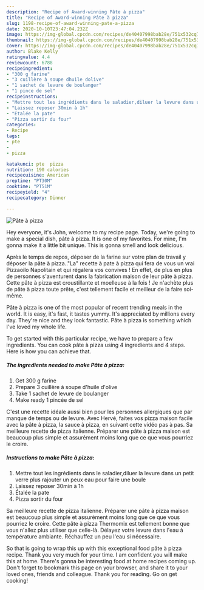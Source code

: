 ```yaml
---
description: "Recipe of Award-winning Pâte à pizza"
title: "Recipe of Award-winning Pâte à pizza"
slug: 1198-recipe-of-award-winning-pate-a-pizza
date: 2020-10-10T23:47:04.232Z
image: https://img-global.cpcdn.com/recipes/de40407998bab28e/751x532cq70/pate-a-pizza-photo-principale-de-la-recette.jpg
thumbnail: https://img-global.cpcdn.com/recipes/de40407998bab28e/751x532cq70/pate-a-pizza-photo-principale-de-la-recette.jpg
cover: https://img-global.cpcdn.com/recipes/de40407998bab28e/751x532cq70/pate-a-pizza-photo-principale-de-la-recette.jpg
author: Blake Kelly
ratingvalue: 4.4
reviewcount: 6788
recipeingredient:
- "300 g farine"
- "3 cuillère à soupe dhuile dolive"
- "1 sachet de levure de boulanger"
- "1 pince de sel"
recipeinstructions:
- "Mettre tout les ingrédients dans le saladier,diluer la levure dans un petit verre plus rajouter un peux eau pour faire une boule"
- "Laissez reposer 30min à 1h"
- "Étalée la pate"
- "Pizza sortir du four"
categories:
- Recipe
tags:
- pte
- 
- pizza

katakunci: pte  pizza 
nutrition: 190 calories
recipecuisine: American
preptime: "PT30M"
cooktime: "PT51M"
recipeyield: "4"
recipecategory: Dinner

---
```



![Pâte à pizza](https://img-global.cpcdn.com/recipes/de40407998bab28e/751x532cq70/pate-a-pizza-photo-principale-de-la-recette.jpg)

Hey everyone, it's John, welcome to my recipe page. Today, we're going to make a special dish, pâte à pizza. It is one of my favorites. For mine, I'm gonna make it a little bit unique. This is gonna smell and look delicious.

Après le temps de repos, déposer de la farine sur votre plan de travail y déposer la pâte à pizza..&#34;La&#34; recette à pate à pizza qui fera de vous un vrai Pizzaoilo Napolitain et qui régalera vos convives ! En effet, de plus en plus de personnes s&#39;aventurent dans la fabrication maison de leur pâte à pizza. Cette pâte à pizza est croustillante et moelleuse à la fois ! Je n&#39;achète plus de pâte à pizza toute prête, c&#39;est tellement facile et meilleur de la faire soi-même.

Pâte à pizza is one of the most popular of recent trending meals in the world. It is easy, it's fast, it tastes yummy. It's appreciated by millions every day. They're nice and they look fantastic. Pâte à pizza is something which I've loved my whole life.


To get started with this particular recipe, we have to prepare a few ingredients. You can cook pâte à pizza using 4 ingredients and 4 steps. Here is how you can achieve that.

<!--inarticleads1-->

##### The ingredients needed to make Pâte à pizza:

1. Get 300 g farine
1. Prepare 3 cuillère à soupe d&#39;huile d&#39;olive
1. Take 1 sachet de levure de boulanger
1. Make ready 1 pincée de sel


C&#39;est une recette idéale aussi bien pour les personnes allergiques que par manque de temps ou de levure. Avec Hervé, faites vos pizza maison facile avec la pâte à pizza, la sauce à pizza, en suivant cette vidéo pas à pas. Sa meilleure recette de pizza italienne. Préparer une pâte à pizza maison est beaucoup plus simple et assurément moins long que ce que vous pourriez le croire. 

<!--inarticleads2-->

##### Instructions to make Pâte à pizza:

1. Mettre tout les ingrédients dans le saladier,diluer la levure dans un petit verre plus rajouter un peux eau pour faire une boule
1. Laissez reposer 30min à 1h
1. Étalée la pate
1. Pizza sortir du four


Sa meilleure recette de pizza italienne. Préparer une pâte à pizza maison est beaucoup plus simple et assurément moins long que ce que vous pourriez le croire. Cette pâte à pizza Thermomix est tellement bonne que vous n&#39;allez plus utiliser que celle-là. Délayez votre levure dans l&#39;eau à température ambiante. Réchauffez un peu l&#39;eau si nécessaire. 

So that is going to wrap this up with this exceptional food pâte à pizza recipe. Thank you very much for your time. I am confident you will make this at home. There's gonna be interesting food at home recipes coming up. Don't forget to bookmark this page on your browser, and share it to your loved ones, friends and colleague. Thank you for reading. Go on get cooking!
